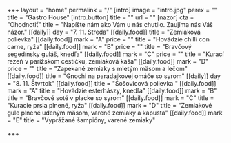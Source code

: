 +++
layout = "home"
permalink = "/"
[intro]
image = "intro.jpg"
perex = ""
title = "Gastro House"
[intro.button]
title = ""
url = ""
[nazor]
cta = "Ohodnotiť"
title = "Napíšte nám ako Vám u nás chutilo. Zaujíma nás Váš názor."
[[daily]]
day = "7. 11. Streda"
[[daily.food]]
title = "Zemiaková polievka"
[[daily.food]]
mark = "A"
price = ""
title = "Hovädzie chilli con carne, ryža"
[[daily.food]]
mark = "B"
price = ""
title = "Bravčový segedínsky guláš, knedľa"
[[daily.food]]
mark = "C"
price = ""
title = "Kurací rezeň v parížskom cestíčku, zemiaková kaša"
[[daily.food]]
mark = "D"
price = ""
title = "Zapekané zemiaky s mletým mäsom a lečom"
[[daily.food]]
title = "Gnochi na paradajkovej omáče so syrom"
[[daily]]
day = "8. 11. Štvrtok"
[[daily.food]]
title = "Šošovicová polievka "
[[daily.food]]
mark = "A"
title = "Hovädzie esterhászy, knedľa"
[[daily.food]]
mark = "B"
title = "Bravčové soté v placke so syrom"
[[daily.food]]
mark = "C"
title = "Kuracie prsia plnené, ryža"
[[daily.food]]
mark = "D"
title = "Zemiakové gule plnené udeným mäsom, varené zemiaky a kapusta"
[[daily.food]]
mark = "E"
title = "Vyprážané šampióny, varené zemiaky"

+++
